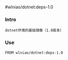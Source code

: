 ﻿#wlniao/dotnet:deps-1.0

### Intro
```
dotnet环境的基础镜像（1.0版本）
```

### Use
```
FROM wlniao/dotnet:deps-1.0
```
